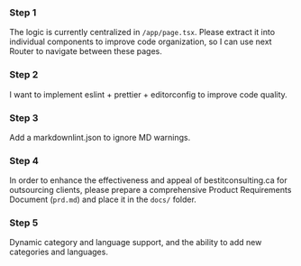 ### Step 1

The logic is currently centralized in `/app/page.tsx`. Please extract it into individual components to improve code organization, so I can use next Router to navigate between these pages.

### Step 2

I want to implement eslint + prettier + editorconfig to improve code quality.

### Step 3

Add a markdownlint.json to ignore MD warnings.

### Step 4

In order to enhance the effectiveness and appeal of bestitconsulting.ca for outsourcing clients, please prepare a comprehensive Product Requirements Document (`prd.md`) and place it in the `docs/` folder.

### Step 5

Dynamic category and language support, and the ability to add new categories and languages.
